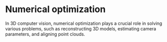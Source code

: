 # Numerical optimization
In 3D computer vision, numerical optimization plays a crucial role in solving various problems, such as reconstructing 3D models, estimating camera parameters, and aligning point clouds.

